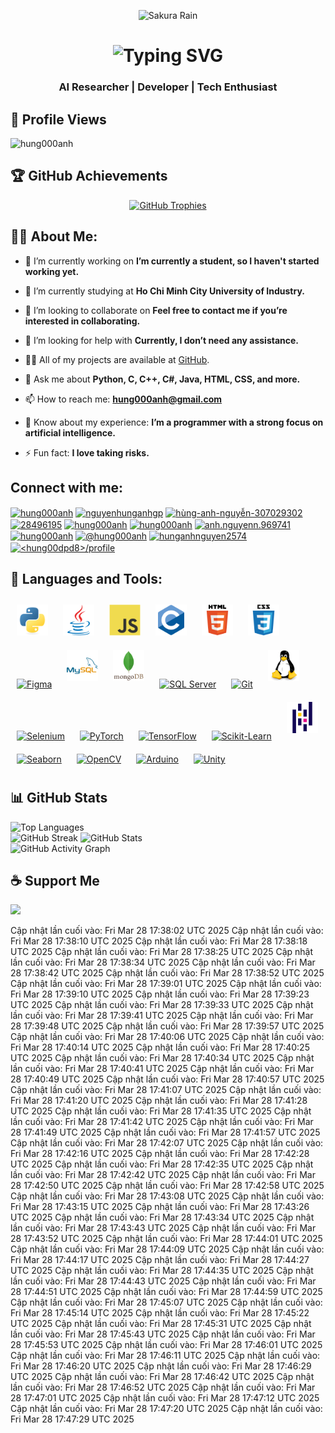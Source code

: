 <p align="center">
  <img src="https://github.com/Hung000anh/Hung000anh/blob/main/rain_sakura.gif" alt="Sakura Rain" width="400px" height="200px" />
</p>


<h1 align="center">
  <img src="https://readme-typing-svg.demolab.com?font=Fira+Code&size=25&pause=1000&color=F7F7F7&background=FFFFFF00&lines=Hi+%F0%9F%91%8B%2C+I'm+Nguyen+Hung+Anh" alt="Typing SVG" />
</h1>
<h3 align="center">
  AI Researcher | Developer | Tech Enthusiast
</h3>

## 👀 Profile Views
<p align="left"> <img src="https://komarev.com/ghpvc/?username=Hung000anh&label=Profile%20views&color=brightgreen&style=for-the-badge" alt="hung000anh" /> </p>

## 🏆 GitHub Achievements
<p align="center">
  <a href="https://github.com/ryo-ma/github-profile-trophy">
    <img src="https://github-profile-trophy.vercel.app/?username=Hung000anh&theme=darkhub&margin-w=10&no-frame=true" alt="GitHub Trophies" />
  </a>
</p>

## 👨‍💻 About Me:

- 🔭 I’m currently working on **I’m currently a student, so I haven't started working yet.**  

- 🌱 I’m currently studying at **Ho Chi Minh City University of Industry.**  

- 👯 I’m looking to collaborate on **Feel free to contact me if you’re interested in collaborating.**  

- 🤝 I’m looking for help with **Currently, I don’t need any assistance.**  

- 👨‍💻 All of my projects are available at [GitHub](https://github.com/Hung000anh?tab=repositories).  

- 💬 Ask me about **Python, C, C++, C#, Java, HTML, CSS, and more.**  

- 📫 How to reach me: **hung000anh@gmail.com**  

- 📄 Know about my experience: **I’m a programmer with a strong focus on artificial intelligence.**  

- ⚡ Fun fact: **I love taking risks.**   


<!-- ## Blogs posts -->
<!-- BLOG-POST-LIST:START -->
<!-- BLOG-POST-LIST:END -->

## Connect with me:
<p align="left">
<a href="https://dev.to/hung000anh" target="blank"><img align="center" src="https://raw.githubusercontent.com/rahuldkjain/github-profile-readme-generator/master/src/images/icons/Social/devto.svg" alt="hung000anh" height="30" width="40" /></a>
<a href="https://twitter.com/nguyenhunganhgp" target="blank"><img align="center" src="https://raw.githubusercontent.com/rahuldkjain/github-profile-readme-generator/master/src/images/icons/Social/twitter.svg" alt="nguyenhunganhgp" height="30" width="40" /></a>
<a href="https://linkedin.com/in/hùng-anh-nguyễn-307029302" target="blank"><img align="center" src="https://raw.githubusercontent.com/rahuldkjain/github-profile-readme-generator/master/src/images/icons/Social/linked-in-alt.svg" alt="hùng-anh-nguyễn-307029302" height="30" width="40" /></a>
<a href="https://stackoverflow.com/users/28496195" target="blank"><img align="center" src="https://raw.githubusercontent.com/rahuldkjain/github-profile-readme-generator/master/src/images/icons/Social/stack-overflow.svg" alt="28496195" height="30" width="40" /></a>
<a href="https://codesandbox.com/hung000anh" target="blank"><img align="center" src="https://raw.githubusercontent.com/rahuldkjain/github-profile-readme-generator/master/src/images/icons/Social/codesandbox.svg" alt="hung000anh" height="30" width="40" /></a>
<a href="https://kaggle.com/hung000anh" target="blank"><img align="center" src="https://raw.githubusercontent.com/rahuldkjain/github-profile-readme-generator/master/src/images/icons/Social/kaggle.svg" alt="hung000anh" height="30" width="40" /></a>
<a href="https://fb.com/anh.nguyenn.969741" target="blank"><img align="center" src="https://raw.githubusercontent.com/rahuldkjain/github-profile-readme-generator/master/src/images/icons/Social/facebook.svg" alt="anh.nguyenn.969741" height="30" width="40" /></a>
<a href="https://instagram.com/hung000anh" target="blank"><img align="center" src="https://raw.githubusercontent.com/rahuldkjain/github-profile-readme-generator/master/src/images/icons/Social/instagram.svg" alt="hung000anh" height="30" width="40" /></a>
<a href="https://medium.com/@hung000anh" target="blank"><img align="center" src="https://raw.githubusercontent.com/rahuldkjain/github-profile-readme-generator/master/src/images/icons/Social/medium.svg" alt="@hung000anh" height="30" width="40" /></a>
<a href="https://www.youtube.com/c/hunganhnguyen2574" target="blank"><img align="center" src="https://raw.githubusercontent.com/rahuldkjain/github-profile-readme-generator/master/src/images/icons/Social/youtube.svg" alt="hunganhnguyen2574" height="30" width="40" /></a>
<a href="https://auth.geeksforgeeks.org/user/<hung00dpd8>/profile" target="blank"><img align="center" src="https://raw.githubusercontent.com/rahuldkjain/github-profile-readme-generator/master/src/images/icons/Social/geeks-for-geeks.svg" alt="<hung00dpd8>/profile" height="30" width="40" /></a>
</p>

## 🚀 Languages and Tools:
<p align="left">
  <a href="https://www.python.org"><img src="https://raw.githubusercontent.com/devicons/devicon/master/icons/python/python-original.svg" alt="Python" width="50" height="50" style="margin: 10px;"/></a>
  <a href="https://www.java.com"><img src="https://raw.githubusercontent.com/devicons/devicon/master/icons/java/java-original.svg" alt="Java" width="50" height="50" style="margin: 10px;"/></a>
  <a href="https://developer.mozilla.org/en-US/docs/Web/JavaScript"><img src="https://raw.githubusercontent.com/devicons/devicon/master/icons/javascript/javascript-original.svg" alt="JavaScript" width="50" height="50" style="margin: 10px;"/></a>
  <a href="https://www.cprogramming.com/"><img src="https://raw.githubusercontent.com/devicons/devicon/master/icons/c/c-original.svg" alt="C" width="50" height="50" style="margin: 10px;"/></a>
  <a href="https://www.w3.org/html/"><img src="https://raw.githubusercontent.com/devicons/devicon/master/icons/html5/html5-original-wordmark.svg" alt="HTML5" width="50" height="50" style="margin: 10px;"/></a>
  <a href="https://www.w3schools.com/css/"><img src="https://raw.githubusercontent.com/devicons/devicon/master/icons/css3/css3-original-wordmark.svg" alt="CSS3" width="50" height="50" style="margin: 10px;"/></a>
  <a href="https://www.figma.com/"><img src="https://www.vectorlogo.zone/logos/figma/figma-icon.svg" alt="Figma" width="50" height="50" style="margin: 10px;"/></a>
  <a href="https://www.mysql.com/"><img src="https://raw.githubusercontent.com/devicons/devicon/master/icons/mysql/mysql-original-wordmark.svg" alt="MySQL" width="50" height="50" style="margin: 10px;"/></a>
  <a href="https://www.mongodb.com/"><img src="https://raw.githubusercontent.com/devicons/devicon/master/icons/mongodb/mongodb-original-wordmark.svg" alt="MongoDB" width="50" height="50" style="margin: 10px;"/></a>
  <a href="https://www.microsoft.com/en-us/sql-server"><img src="https://www.svgrepo.com/show/303229/microsoft-sql-server-logo.svg" alt="SQL Server" width="50" height="50" style="margin: 10px;"/></a>
  <a href="https://git-scm.com/"><img src="https://www.vectorlogo.zone/logos/git-scm/git-scm-icon.svg" alt="Git" width="50" height="50" style="margin: 10px;"/></a>
  <a href="https://www.linux.org/"><img src="https://raw.githubusercontent.com/devicons/devicon/master/icons/linux/linux-original.svg" alt="Linux" width="50" height="50" style="margin: 10px;"/></a>
  <a href="https://www.selenium.dev"><img src="https://raw.githubusercontent.com/detain/svg-logos/780f25886640cef088af994181646db2f6b1a3f8/svg/selenium-logo.svg" alt="Selenium" width="50" height="50" style="margin: 10px;"/></a>
  <a href="https://pytorch.org/"><img src="https://www.vectorlogo.zone/logos/pytorch/pytorch-icon.svg" alt="PyTorch" width="50" height="50" style="margin: 10px;"/></a>
  <a href="https://www.tensorflow.org"><img src="https://www.vectorlogo.zone/logos/tensorflow/tensorflow-icon.svg" alt="TensorFlow" width="50" height="50" style="margin: 10px;"/></a>
  <a href="https://scikit-learn.org/"><img src="https://upload.wikimedia.org/wikipedia/commons/0/05/Scikit_learn_logo_small.svg" alt="Scikit-Learn" width="50" height="50" style="margin: 10px;"/></a>
  <a href="https://pandas.pydata.org/"><img src="https://raw.githubusercontent.com/devicons/devicon/2ae2a900d2f041da66e950e4d48052658d850630/icons/pandas/pandas-original.svg" alt="Pandas" width="50" height="50" style="margin: 10px;"/></a>
  <a href="https://seaborn.pydata.org/"><img src="https://seaborn.pydata.org/_images/logo-mark-lightbg.svg" alt="Seaborn" width="50" height="50" style="margin: 10px;"/></a>
  <a href="https://opencv.org/"><img src="https://www.vectorlogo.zone/logos/opencv/opencv-icon.svg" alt="OpenCV" width="50" height="50" style="margin: 10px;"/></a>
  <a href="https://www.arduino.cc/"><img src="https://cdn.worldvectorlogo.com/logos/arduino-1.svg" alt="Arduino" width="50" height="50" style="margin: 10px;"/></a>
  <a href="https://unity.com/"><img src="https://www.vectorlogo.zone/logos/unity3d/unity3d-icon.svg" alt="Unity" width="50" height="50" style="margin: 10px;"/></a>
</p>

## 📊 GitHub Stats
<p align="left">
    <img src="https://github-readme-stats.vercel.app/api/top-langs/?username=Hung000anh&layout=compact&theme=highcontrast" alt="Top Languages" />
  <br>
    <img src="https://git-hub-streak-stats.vercel.app?user=Hung000anh&show_icons=true&theme=highcontrast" alt="GitHub Streak" />
    <img src="https://github-readme-stats.vercel.app/api?username=Hung000anh&show_icons=true&theme=highcontrast" alt="GitHub Stats" />
  <br>
    <img src="https://github-readme-activity-graph.vercel.app/graph?username=Hung000anh&theme=high-contrast&height=300" alt="GitHub Activity Graph" />
</p>

## ☕ Support Me
<p align="left">
  <a href="https://buymeacoffee.com/hung000anh">
    <img src="https://www.buymeacoffee.com/assets/img/custom_images/orange_img.png" />
  </a>
</p>

Cập nhật lần cuối vào: Fri Mar 28 17:38:02 UTC 2025
Cập nhật lần cuối vào: Fri Mar 28 17:38:10 UTC 2025
Cập nhật lần cuối vào: Fri Mar 28 17:38:18 UTC 2025
Cập nhật lần cuối vào: Fri Mar 28 17:38:25 UTC 2025
Cập nhật lần cuối vào: Fri Mar 28 17:38:34 UTC 2025
Cập nhật lần cuối vào: Fri Mar 28 17:38:42 UTC 2025
Cập nhật lần cuối vào: Fri Mar 28 17:38:52 UTC 2025
Cập nhật lần cuối vào: Fri Mar 28 17:39:01 UTC 2025
Cập nhật lần cuối vào: Fri Mar 28 17:39:10 UTC 2025
Cập nhật lần cuối vào: Fri Mar 28 17:39:23 UTC 2025
Cập nhật lần cuối vào: Fri Mar 28 17:39:33 UTC 2025
Cập nhật lần cuối vào: Fri Mar 28 17:39:41 UTC 2025
Cập nhật lần cuối vào: Fri Mar 28 17:39:48 UTC 2025
Cập nhật lần cuối vào: Fri Mar 28 17:39:57 UTC 2025
Cập nhật lần cuối vào: Fri Mar 28 17:40:06 UTC 2025
Cập nhật lần cuối vào: Fri Mar 28 17:40:14 UTC 2025
Cập nhật lần cuối vào: Fri Mar 28 17:40:25 UTC 2025
Cập nhật lần cuối vào: Fri Mar 28 17:40:34 UTC 2025
Cập nhật lần cuối vào: Fri Mar 28 17:40:41 UTC 2025
Cập nhật lần cuối vào: Fri Mar 28 17:40:49 UTC 2025
Cập nhật lần cuối vào: Fri Mar 28 17:40:57 UTC 2025
Cập nhật lần cuối vào: Fri Mar 28 17:41:07 UTC 2025
Cập nhật lần cuối vào: Fri Mar 28 17:41:20 UTC 2025
Cập nhật lần cuối vào: Fri Mar 28 17:41:28 UTC 2025
Cập nhật lần cuối vào: Fri Mar 28 17:41:35 UTC 2025
Cập nhật lần cuối vào: Fri Mar 28 17:41:42 UTC 2025
Cập nhật lần cuối vào: Fri Mar 28 17:41:49 UTC 2025
Cập nhật lần cuối vào: Fri Mar 28 17:41:57 UTC 2025
Cập nhật lần cuối vào: Fri Mar 28 17:42:07 UTC 2025
Cập nhật lần cuối vào: Fri Mar 28 17:42:16 UTC 2025
Cập nhật lần cuối vào: Fri Mar 28 17:42:28 UTC 2025
Cập nhật lần cuối vào: Fri Mar 28 17:42:35 UTC 2025
Cập nhật lần cuối vào: Fri Mar 28 17:42:42 UTC 2025
Cập nhật lần cuối vào: Fri Mar 28 17:42:50 UTC 2025
Cập nhật lần cuối vào: Fri Mar 28 17:42:58 UTC 2025
Cập nhật lần cuối vào: Fri Mar 28 17:43:08 UTC 2025
Cập nhật lần cuối vào: Fri Mar 28 17:43:15 UTC 2025
Cập nhật lần cuối vào: Fri Mar 28 17:43:26 UTC 2025
Cập nhật lần cuối vào: Fri Mar 28 17:43:34 UTC 2025
Cập nhật lần cuối vào: Fri Mar 28 17:43:43 UTC 2025
Cập nhật lần cuối vào: Fri Mar 28 17:43:52 UTC 2025
Cập nhật lần cuối vào: Fri Mar 28 17:44:01 UTC 2025
Cập nhật lần cuối vào: Fri Mar 28 17:44:09 UTC 2025
Cập nhật lần cuối vào: Fri Mar 28 17:44:17 UTC 2025
Cập nhật lần cuối vào: Fri Mar 28 17:44:27 UTC 2025
Cập nhật lần cuối vào: Fri Mar 28 17:44:35 UTC 2025
Cập nhật lần cuối vào: Fri Mar 28 17:44:43 UTC 2025
Cập nhật lần cuối vào: Fri Mar 28 17:44:51 UTC 2025
Cập nhật lần cuối vào: Fri Mar 28 17:44:59 UTC 2025
Cập nhật lần cuối vào: Fri Mar 28 17:45:07 UTC 2025
Cập nhật lần cuối vào: Fri Mar 28 17:45:14 UTC 2025
Cập nhật lần cuối vào: Fri Mar 28 17:45:22 UTC 2025
Cập nhật lần cuối vào: Fri Mar 28 17:45:31 UTC 2025
Cập nhật lần cuối vào: Fri Mar 28 17:45:43 UTC 2025
Cập nhật lần cuối vào: Fri Mar 28 17:45:53 UTC 2025
Cập nhật lần cuối vào: Fri Mar 28 17:46:01 UTC 2025
Cập nhật lần cuối vào: Fri Mar 28 17:46:11 UTC 2025
Cập nhật lần cuối vào: Fri Mar 28 17:46:20 UTC 2025
Cập nhật lần cuối vào: Fri Mar 28 17:46:29 UTC 2025
Cập nhật lần cuối vào: Fri Mar 28 17:46:42 UTC 2025
Cập nhật lần cuối vào: Fri Mar 28 17:46:52 UTC 2025
Cập nhật lần cuối vào: Fri Mar 28 17:47:01 UTC 2025
Cập nhật lần cuối vào: Fri Mar 28 17:47:12 UTC 2025
Cập nhật lần cuối vào: Fri Mar 28 17:47:20 UTC 2025
Cập nhật lần cuối vào: Fri Mar 28 17:47:29 UTC 2025

